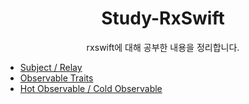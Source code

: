 <div align="center"><h1>Study-RxSwift</h1></div>

<p align="center">
  rxswift에 대해 공부한 내용을 정리합니다.
</p>

- [Subject / Relay](https://github.com/choidam/study-rxswift/blob/main/study/subject/subject.md)
- [Observable Traits](https://github.com/choidam/study-rxswift/blob/main/study/obsertable-traits/observable-traits.md)
- [Hot Observable / Cold Observable](https://github.com/choidam/study-rxswift/blob/main/study/observable/hot-cold-observable.md)
